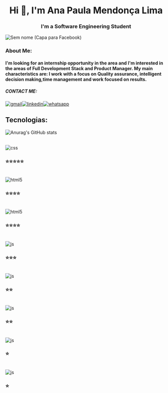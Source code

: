  
<h1 align="center">Hi 👋, I'm Ana Paula Mendonça Lima</h1>
<h3 align="center">I'm a Software Engineering Student</h3>

![Sem nome (Capa para Facebook)](https://user-images.githubusercontent.com/123080363/221464211-4b11b188-9a3b-401e-b2e7-e290b2f9ed48.gif)

### About Me:
<h4>I'm looking for an internship opportunity in the area
and I'm interested in the areas of Full Development
Stack and Product Manager.
My main characteristics are: I work with a focus on Quality assurance, intelligent decision making,time management and work focused on results.
</h4>


##### CONTACT ME:

[![gmail](https://img.shields.io/badge/Gmail-D14836?style=for-the-badge&logo=gmail&logoColor=white)](https://is.gd/anapaulamendoncalima74)[![linkedin](https://img.shields.io/badge/LinkedIn-0077B5?style=for-the-badge&logo=linkedin&logoColor=white)](https://www.linkedin.com/in/ana-paula-mendon%C3%A7a-lima-29b612204/)[![whatsapp](https://img.shields.io/badge/WhatsApp-25D366?style=for-the-badge&logo=whatsapp&logoColor=white)](https://api.whatsapp.com/send?phone=5522988360501&text=)

## Tecnologias:
![Anurag's GitHub stats](https://github-readme-stats.vercel.app/api?username=anapaula74&show_icons=true&theme=radical)

<div style="display: inline_block"><br/>
<img align="center" alt="css" src = "https://img.shields.io/badge/CSS-239120?&style=for-the-badge&logo=css3&logoColor=white"><h3>⭐⭐⭐⭐⭐</h3>
 <div style="display: inline_block"><br/>
<img align="center" alt="html5" src = "https://img.shields.io/badge/HTML5-E34F2?style=for-the-badge&logo=html5&logoColor=white"/><h3>⭐⭐⭐⭐</h3>
 </div>
</div>

<div style="display: inline_block"><br/>
<img align="center" alt="html5" src = "https://img.shields.io/badge/HTML5-E34F26?style=for-the-badge&logo=html5&logoColor=white"/><h3>⭐⭐⭐⭐</h3>
</div>
<div style="display: inline_block"><br/>
<img  align="center" alt="js" src = "https://img.shields.io/badge/JavaScript-323330?style=for-the-badge&logo=javascript&logoColor=F7DF1E"><h3>⭐⭐⭐</h3>
</div>
<div style="display: inline_block"><br/>
<img  align="center" alt="js" src = "https://img.shields.io/badge/Node.js-43853D?style=for-the-badge&logo=node.js&logoColor=white"><h3>⭐⭐</h3>
</div>
<div style="display: inline_block"><br/>
<img  align="center" alt="js" src = "https://img.shields.io/badge/React-20232A?style=for-the-badge&logo=react&logoColor=61DAFB"><h3>⭐⭐</h3>
</div>
<div style="display: inline_block"><br/>
<img  align="center" alt="js" src ="https://img.shields.io/badge/Express.js-404D59?style=for-the-badge" ><h3>⭐</h3>
</div>
<div style="display: inline_block"><br/>
<img  align="center" alt="js" src ="https://img.shields.io/badge/Angular-DD0031?style=for-the-badge&logo=angular&logoColor=white"><h3>⭐</h3>
</div>



